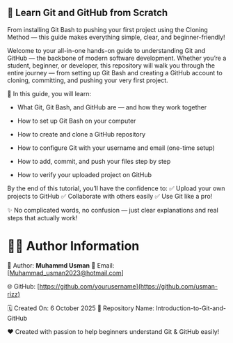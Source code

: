 ## 🚀 Learn Git and GitHub from Scratch

From installing Git Bash to pushing your first project using the Cloning Method — this guide makes everything simple, clear, and beginner-friendly!

Welcome to your all-in-one hands-on guide to understanding Git and GitHub — the backbone of modern software development.
Whether you’re a student, beginner, or developer, this repository will walk you through the entire journey — from setting up Git Bash and creating a GitHub account to cloning, committing, and pushing your very first project.

📘 In this guide, you will learn:

- What Git, Git Bash, and GitHub are — and how they work together

- How to set up Git Bash on your computer

- How to create and clone a GitHub repository

- How to configure Git with your username and email (one-time setup)

- How to add, commit, and push your files step by step

- How to verify your uploaded project on GitHub

By the end of this tutorial, you’ll have the confidence to:
✅ Upload your own projects to GitHub
✅ Collaborate with others easily
✅ Use Git like a pro!

✨ No complicated words, no confusion — just clear explanations and real steps that actually work!

# 🧑‍💻 Author Information

👤 Author: **Muhammd Usman**
📧 Email: [Muhammad_usman2023@hotmail.com]

🌐 GitHub: [https://github.com/yourusername](https://github.com/usman-rizz)

🗓️ Created On:  6 October 2025
📄 Repository Name: Introduction-to-Git-and-GitHub

❤️ Created with passion to help beginners understand Git & GitHub easily!
